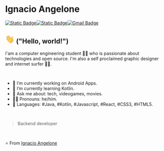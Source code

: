 # Ignacio Angelone
[![Static Badge](https://img.shields.io/badge/-a?style=for-the-badge&logo=x&logoColor=white&label=%40LHARZE%20&labelColor=black&color=black&link=https%3A%2F%2Ftwitter.com%2FCugucyfdhddtx)](https://twitter.com/Cugucyfdhddtx)[![Static Badge](https://img.shields.io/badge/-a?style=for-the-badge&logo=linkedin&logoColor=white&label=%40IGNACIO%20ANGELONE&labelColor=%230e76a8&color=%230e76a8&link=https%3A%2F%2Ftwitter.com%2FCugucyfdhddtx)](https://linkedin.com/in/IgnacioAngelone)[![Gmail Badge](https://img.shields.io/badge/-iangel.oned@gmail.com-c14438?style=for-the-badge&logo=Gmail&logoColor=white&link=mailto:kraghav123@gmail.com)](mailto:iangel.oned@gmail.com)

## <img src="https://raw.githubusercontent.com/ABSphreak/ABSphreak/master/gifs/Hi.gif" width="30px" /> ("Hello, world!")
I'am a computer engineering student 👨‍💻 who is passionate about technologies and open source. I'm also a self proclaimed graphic designer and internet surfer 🏄‍♂️. 

<br>

- 🔭 I’m currently working on Android Apps.
- 🌱 I’m currently learning Kotlin.
- 💬 Ask me about: tech, videogames, movies.
- 🧒🏽 Pronouns: he/him.
- 🚀 Languages: #Java, #Kotlin, #Javascript, #React, #CSS3, #HTML5.

<br>

> Backend developer

<br>

⭐️ From [Ignacio Angelone](https://github.com/IgnacioAngelone)
